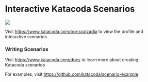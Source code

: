 # Interactive Katacoda Scenarios

[![](http://shields.katacoda.com/katacoda/boriscalzadia/count.svg)](https://www.katacoda.com/boriscalzadia "Get your profile on Katacoda.com")

Visit https://www.katacoda.com/boriscalzadia to view the profile and interactive scenarios

### Writing Scenarios
Visit https://www.katacoda.com/docs to learn more about creating Katacoda scenarios

For examples, visit https://github.com/katacoda/scenario-example
